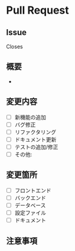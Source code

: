 # Pull Request

## Issue

Closes

## 概要

<!-- このPRで何を実装/修正したかを簡潔に説明してください -->

-

## 変更内容

<!-- 具体的な変更点をリストアップしてください -->

- [ ] 新機能の追加
- [ ] バグ修正
- [ ] リファクタリング
- [ ] ドキュメント更新
- [ ] テストの追加/修正
- [ ] その他:

## 変更箇所

<!-- どの部分を変更したかチェックしてください -->

- [ ] フロントエンド
- [ ] バックエンド
- [ ] データベース
- [ ] 設定ファイル
- [ ] ドキュメント

## 注意事項

<!-- レビュー時に注意してほしい点や、デプロイ時の注意点があれば記載してください -->
